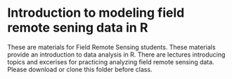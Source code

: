 # Introduction to modeling field remote sening data in R
These are materials for Field Remote Sensing students. These materials provide an introduction to data analysis in R. There are lectures introducing topics and excerises for practicing analyzing field remote sensing data. Please download or clone this folder before class.
